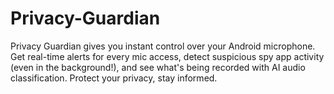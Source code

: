 # Privacy-Guardian
Privacy Guardian gives you instant control over your Android microphone. Get real-time alerts for every mic access, detect suspicious spy app activity (even in the background!), and see what's being recorded with AI audio classification. Protect your privacy, stay informed.
